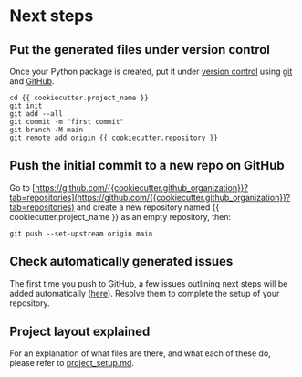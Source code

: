 # Next steps

## Put the generated files under version control

Once your Python package is created, put it under [version
control](https://guide.esciencecenter.nl/#/best_practices/version_control) using
[git](http://git-scm.com/) and [GitHub](https://github.com/).

```shell
cd {{ cookiecutter.project_name }}
git init
git add --all
git commit -m "first commit"
git branch -M main
git remote add origin {{ cookiecutter.repository }}
```

## Push the initial commit to a new repo on GitHub

Go to
[https://github.com/{{cookiecutter.github_organization}}?tab=repositories](https://github.com/{{cookiecutter.github_organization}}?tab=repositories)
and create a new repository named {{ cookiecutter.project_name }} as an empty repository, then:

```shell
git push --set-upstream origin main
```

## Check automatically generated issues

The first time you push to GitHub, a few issues outlining next steps will be added automatically
([here]({{cookiecutter.repository}}/issues?q=author%3Aapp%2Fgithub-actions)). Resolve them to complete the setup of your
repository.

## Project layout explained

For an explanation of what files are there, and what each of these do, please refer to [project_setup.md](project_setup.md).
